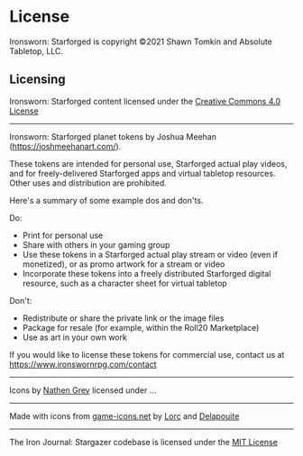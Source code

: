 # License

Ironsworn: Starforged is copyright ©2021 Shawn Tomkin and Absolute Tabletop, LLC.

## Licensing

Ironsworn: Starforged content licensed under the [Creative Commons 4.0 License](https://creativecommons.org/licenses/by/4.0/)

---

Ironsworn: Starforged planet tokens by Joshua Meehan (https://joshmeehanart.com/).

These tokens are intended for personal use, Starforged actual play videos, and for freely-delivered Starforged apps and virtual tabletop resources. Other uses and distribution are prohibited.

Here's a summary of some example dos and don'ts.

Do:

- Print for personal use
- Share with others in your gaming group
- Use these tokens in a Starforged actual play stream or video (even if monetized), or as promo artwork for a stream or video
- Incorporate these tokens into a freely distributed Starforged digital resource, such as a character sheet for virtual tabletop

Don't:

- Redistribute or share the private link or the image files
- Package for resale (for example, within the Roll20 Marketplace)
- Use as art in your own work

If you would like to license these tokens for commercial use, contact us at https://www.ironswornrpg.com/contact

---

Icons by [Nathen Grey](https://twitter.com/owlbare) licensed under ...

---

Made with icons from [game-icons.net](https://game-icons.net/) by [Lorc](https://lorcblog.blogspot.com/) and [Delapouite](https://delapouite.com/)

---

The Iron Journal: Stargazer codebase is licensed under the [MIT License](https://en.wikipedia.org/wiki/MIT_License)

